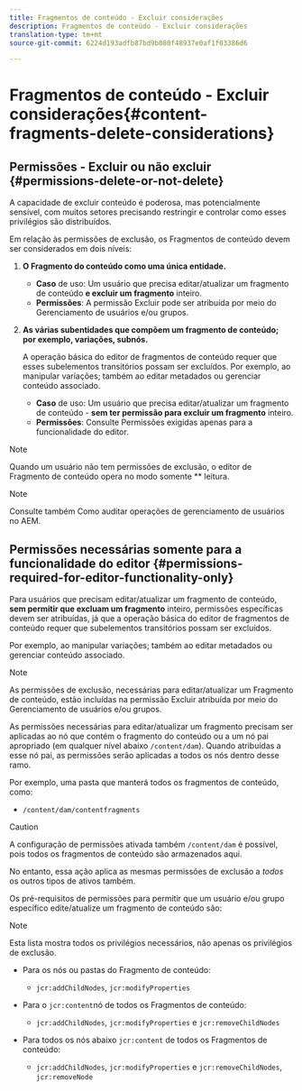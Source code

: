 ```yaml
---
title: Fragmentos de conteúdo - Excluir considerações
description: Fragmentos de conteúdo - Excluir considerações
translation-type: tm+mt
source-git-commit: 6224d193adfb87bd9b080f48937e0af1f03386d6

---
```



# Fragmentos de conteúdo - Excluir considerações{#content-fragments-delete-considerations}

## Permissões - Excluir ou não excluir {#permissions-delete-or-not-delete}

A capacidade de excluir conteúdo é poderosa, mas potencialmente sensível, com muitos setores precisando restringir e controlar como esses privilégios são distribuídos.

Em relação às permissões de exclusão, os Fragmentos de conteúdo devem ser considerados em dois níveis:

1. **O Fragmento do conteúdo como uma única entidade.**

   * **Caso** de uso: Um usuário que precisa editar/atualizar um fragmento de conteúdo **e excluir um fragmento** inteiro.
   * **Permissões**: A permissão Excluir pode ser atribuída por meio do Gerenciamento de usuários e/ou grupos.

2. **As várias subentidades que compõem um fragmento de conteúdo; por exemplo, variações, subnós.**

   A operação básica do editor de fragmentos de conteúdo requer que esses subelementos transitórios possam ser excluídos. Por exemplo, ao manipular variações; também ao editar metadados ou gerenciar conteúdo associado.

   * **Caso** de uso: Um usuário que precisa editar/atualizar um fragmento de conteúdo - **sem ter permissão para excluir um fragmento** inteiro.
   * **Permissões**: Consulte Permissões exigidas apenas para a funcionalidade do editor. <!-- See [Permissions Required for Editor Functionality Only](/help/assets/content-fragments-delete.md#permissions-required-for-editor-functionality-only). -->

>[!NOTE]
>
>Quando um usuário não tem permissões de exclusão, o editor de Fragmento de conteúdo opera no modo somente ** leitura.

>[!NOTE]
>
>Consulte também Como auditar operações de gerenciamento de usuários no AEM. <!-- See also [How to Audit User Management Operations in AEM](/help/sites-administering/audit-user-management-operations.md). -->

## Permissões necessárias somente para a funcionalidade do editor {#permissions-required-for-editor-functionality-only}

Para usuários que precisam editar/atualizar um fragmento de conteúdo, **sem permitir que excluam um fragmento** inteiro, permissões específicas devem ser atribuídas, já que a operação básica do editor de fragmentos de conteúdo requer que subelementos transitórios possam ser excluídos.

Por exemplo, ao manipular variações; também ao editar metadados ou gerenciar conteúdo associado.

>[!NOTE]
>
>As permissões de exclusão, necessárias para editar/atualizar um Fragmento de conteúdo, estão incluídas na permissão Excluir atribuída por meio do Gerenciamento de usuários e/ou grupos. <!-- The delete permissions, required to edit/update a Content Fragment, are included in the Delete permission [assigned through User and/or Group Management](/help/sites-administering/security.md#managing-permissions). -->

As permissões necessárias para editar/atualizar um fragmento precisam ser aplicadas ao nó que contém o fragmento do conteúdo ou a um nó pai apropriado (em qualquer nível abaixo `/content/dam`). Quando atribuídas a esse nó pai, as permissões serão aplicadas a todos os nós dentro desse ramo.

Por exemplo, uma pasta que manterá todos os fragmentos de conteúdo, como:

* `/content/dam/contentfragments`

>[!CAUTION]
>
>A configuração de permissões ativada também `/content/dam` é possível, pois todos os fragmentos de conteúdo são armazenados aqui.
>
>No entanto, essa ação aplica as mesmas permissões de exclusão a *todos* os outros tipos de ativos também.

Os pré-requisitos de permissões para permitir que um usuário e/ou grupo específico edite/atualize um fragmento de conteúdo são:

>[!NOTE]
>
>Esta lista mostra todos os privilégios necessários, não apenas os privilégios de exclusão.

* Para os nós ou pastas do Fragmento de conteúdo:

   * `jcr:addChildNodes`, `jcr:modifyProperties`

* Para o `jcr:content`nó de todos os Fragmentos de conteúdo:

   * `jcr:addChildNodes`, `jcr:modifyProperties` e `jcr:removeChildNodes`

* Para todos os nós abaixo `jcr:content` de todos os Fragmentos de conteúdo:

   * `jcr:addChildNodes`, `jcr:modifyProperties` e `jcr:removeChildNodes`, `jcr:removeNode`

<!-- There is no CRXDE Lite -->

<!--
These `remove` privileges must be [administered using Access Control Lists, within CRXDE Lite](/help/sites-administering/user-group-ac-admin.md#access-right-management). 

The `add` and `modify` privileges can also be administered in CRXDE Lite, or using the User Management console.

For example, the definition of the `remove` privileges for a group `content-authors-no-delete`:

![cf-delete-03](assets/cf-delete-03.png)
-->
